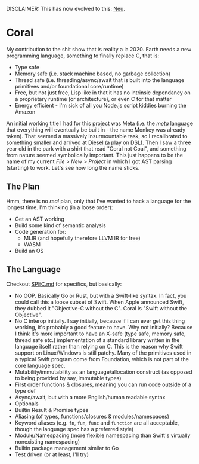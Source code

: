 DISCLAIMER: This has now evolved to this: [Neu](https://github.com/chrismsimpson/Neu).

# Coral

My contribution to the shit show that is reality a la 2020. Earth needs a new programming language, something to finally replace C, that is:
- Type safe
- Memory safe (i.e. stack machine based, no garbage collection)
- Thread safe (i.e. threading/async/await that is built into the language primitives and/or foundational core/runtime)
- Free, but not just free, Lisp like in that it has no intrinsic dependancy on a proprietary runtime (or architecture), or even C for that matter
- Energy efficient - I'm sick of all you Node.js script kiddies burning the Amazon

An initial working title I had for this project was Meta (i.e. the *meta* language that everything will eventually be built in - the name Monkey was already taken). That seemed a massively insurmountable task, so I recalibrated to something smaller and arrived at Diesel (a play on DSL). Then I saw a three year old in the park with a shirt that read "Coral not Coal", and something from nature seemed symbolically important. This just happens to be the name of my current *File > New > Project* in which I got AST parsing (starting) to work. Let's see how long the name sticks.

## The Plan

Hmm, there is no *real* plan, only that I've wanted to hack a language for the longest time. I'm thinking (in a loose order):
- Get an AST working
- Build some kind of semantic analysis
- Code generation for:
    - MLIR (and hopefully therefore LLVM IR for free)
    - WASM
- Build an OS

## The Language

Checkout [SPEC.md](SPEC.md) for specifics, but basically:
- No OOP. Basically Go or Rust, but with a Swift-like syntax. In fact, you could call this a loose subset of Swift. When Apple announced Swift, they dubbed it "Objective-C without the C". Coral is "Swift without the Objective".
- No C interop initially. I say initially, because if I can ever get this thing working, it's probably a good feature to have. Why not initially? Because I think it's more important to have an X-safe (type safe, memory safe, thread safe etc.) implementation of a standard library written in the language itself rather than relying on C. This is the reason why Swift support on Linux/Windows is still patchy. Many of the primitives used in a typical Swift program come from Foundation, which is not part of the core language spec.
- Mutability/immutability as an language/allocation construct (as opposed to being provided by say, immutable types)
- First order functions & closures, meaning you can run code outside of a type def
- Async/await, but with a more English/human readable syntax
- Optionals
- Builtin Result & Promise types
- Aliasing (of types, functions/closures & modules/namespaces)
- Keyword aliases (e.g. `fn`, `fun`, `func` and `function` are all acceptable, though the language spec has a preferred style)
- Module/Namespacing (more flexible namespacing than Swift's virtually nonexisting namespacing) 
- Builtin package management similar to Go
- Test driven (or at least, I'll try)
